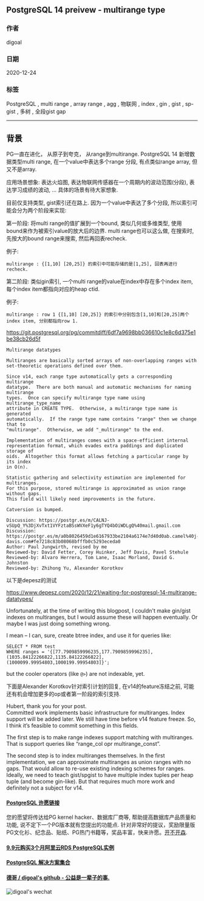 ## PostgreSQL 14 preivew - multirange type   
  
### 作者  
digoal  
  
### 日期  
2020-12-24  
  
### 标签  
PostgreSQL , multi range , array range , agg , 物联网 , index , gin , gist , sp-gist , 多树 , 全段gist gap   
  
----  
  
## 背景  
PG一直在进化， 从原子到夸克， 从range到multirange.   PostgreSQL 14 新增数据类型multi range, 在一个value中表达多个range 分段, 有点类似range array, 但又不是array.   
  
应用场景想象: 表达火焰图, 表达物联网传感器在一个周期内的波动范围(分段), 表达学习成绩的波动, ... 具体的场景有待大家想象.  
  
目前仅支持类型, gist索引还在路上. 因为一个value中表达了多个分段, 所以索引可能会分为两个阶段来实现:  
  
第一阶段: 将multi range的值扩展到一个bound, 类似几何或多维类型, 使用bound来作为被索引value的放大后的边界. multi range也可以这么做, 在搜索时, 先按大的bound range来搜索, 然后再回表recheck.   
  
例子:  
  
```  
multirange : {[1,10] [20,25]} 的索引中可能存储的是[1,25], 回表再进行recheck.    
```  
  
第二阶段: 类似gin索引, 一个multi range的value在index中存在多个index item, 每个index item都指向对应的heap ctid.   
  
例子:  
  
```  
multirange : row 1 {[1,10] [20,25]} 的索引中分别包含[1,10]和[20,25]两个index item, 分别都指向row 1.    
```  
  
  
https://git.postgresql.org/pg/commitdiff/6df7a9698bb036610c1e8c6d375e1be38cb26d5f  
  
```  
Multirange datatypes  
   
Multiranges are basically sorted arrays of non-overlapping ranges with  
set-theoretic operations defined over them.  
   
Since v14, each range type automatically gets a corresponding multirange  
datatype.  There are both manual and automatic mechanisms for naming multirange  
types.  Once can specify multirange type name using multirange_type_name  
attribute in CREATE TYPE.  Otherwise, a multirange type name is generated  
automatically.  If the range type name contains "range" then we change that to  
"multirange".  Otherwise, we add "_multirange" to the end.  
   
Implementation of multiranges comes with a space-efficient internal  
representation format, which evades extra paddings and duplicated storage of  
oids.  Altogether this format allows fetching a particular range by its index  
in O(n).  
   
Statistic gathering and selectivity estimation are implemented for multiranges.  
For this purpose, stored multirange is approximated as union range without gaps.  
This field will likely need improvements in the future.  
   
Catversion is bumped.  
   
Discussion: https://postgr.es/m/CALNJ-vSUpQ_Y%3DjXvTxt1VYFztaBSsWVXeF1y6gTYQ4bOiWDLgQ%40mail.gmail.com  
Discussion: https://postgr.es/m/a0b8026459d1e6167933be2104a6174e7d40d0ab.camel%40j-davis.com#fe7218c83b08068bfffb0c5293eceda0  
Author: Paul Jungwirth, revised by me  
Reviewed-by: David Fetter, Corey Huinker, Jeff Davis, Pavel Stehule  
Reviewed-by: Alvaro Herrera, Tom Lane, Isaac Morland, David G. Johnston  
Reviewed-by: Zhihong Yu, Alexander Korotkov  
```  
  
以下是depesz的测试  
  
https://www.depesz.com/2020/12/21/waiting-for-postgresql-14-multirange-datatypes/  
  
  
Unfortunately, at the time of writing this blogpost, I couldn't make gin/gist indexes on multiranges, but I would assume these will happen eventually. Or maybe I was just doing something wrong.  
  
I mean – I can, sure, create btree index, and use it for queries like:  
  
```  
SELECT * FROM test  
WHERE ranges = '{[77.7909859996235,177.7909859996235],(1035.84122266822,1135.84122266822],(1000099.99954803,1000199.99954803]}';  
```  
  
but the cooler operators (like ```@>```) are not indexable, yet.  
  
下面是Alexander Korotkov针对索引计划的回复, 在v14的feature冻结之前, 可能还有机会增加更多的op或者第一阶段的索引支持.   
  
Hubert, thank you for your post.  
Committed work implements basic infrastructure for multiranges. Index support will be added later. We still have time before v14 feature freeze. So, I think it’s feasible to commit something in this fields.  
  
The first step is to make range indexes support matching with multiranges. That is support queries like “range_col opr multirange_const”.  
  
The second step is to index multiranges themselves. In the first implementation, we can approximate multiranges as union ranges with no gaps. That would allow to re-use existing indexing schemes for ranges. Ideally, we need to teach gist/spgist to have multiple index tuples per heap tuple (and become gin-like). But that requires much more work and definitely not a subject for v14.  
   
  
#### [PostgreSQL 许愿链接](https://github.com/digoal/blog/issues/76 "269ac3d1c492e938c0191101c7238216")
您的愿望将传达给PG kernel hacker、数据库厂商等, 帮助提高数据库产品质量和功能, 说不定下一个PG版本就有您提出的功能点. 针对非常好的提议，奖励限量版PG文化衫、纪念品、贴纸、PG热门书籍等，奖品丰富，快来许愿。[开不开森](https://github.com/digoal/blog/issues/76 "269ac3d1c492e938c0191101c7238216").  
  
  
#### [9.9元购买3个月阿里云RDS PostgreSQL实例](https://www.aliyun.com/database/postgresqlactivity "57258f76c37864c6e6d23383d05714ea")
  
  
#### [PostgreSQL 解决方案集合](https://yq.aliyun.com/topic/118 "40cff096e9ed7122c512b35d8561d9c8")
  
  
#### [德哥 / digoal's github - 公益是一辈子的事.](https://github.com/digoal/blog/blob/master/README.md "22709685feb7cab07d30f30387f0a9ae")
  
  
![digoal's wechat](../pic/digoal_weixin.jpg "f7ad92eeba24523fd47a6e1a0e691b59")
  
